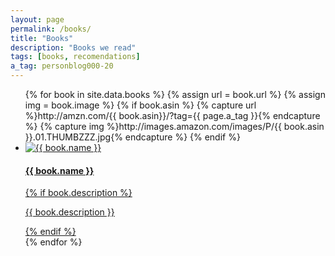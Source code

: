 ```yaml
---
layout: page
permalink: /books/
title: "Books"
description: "Books we read"
tags: [books, recomendations]
a_tag: personblog000-20
---
```


<ul class="post-index unstyled-list">
{% for book in site.data.books %}
{% assign url = book.url %}
{% assign img = book.image %}
{% if book.asin %}
  {% capture url %}http://amzn.com/{{ book.asin}}/?tag={{ page.a_tag }}{% endcapture %}
  {% capture img %}http://images.amazon.com/images/P/{{ book.asin }}.01.THUMBZZZ.jpg{% endcapture %}
{% endif %}
  <li>
    <div>
      <a href="{{ url }}" itemprop="url">
      <img src="{{ img }}" class="thumb" alt="{{ book.name }}" />
      <h4 itemprop="name">{{ book.name }}</h4>
      {% if book.description %}<p>{{ book.description }}</p>{% endif %}
      </a>
    </div>
  </li>
{% endfor %}
</ul>
